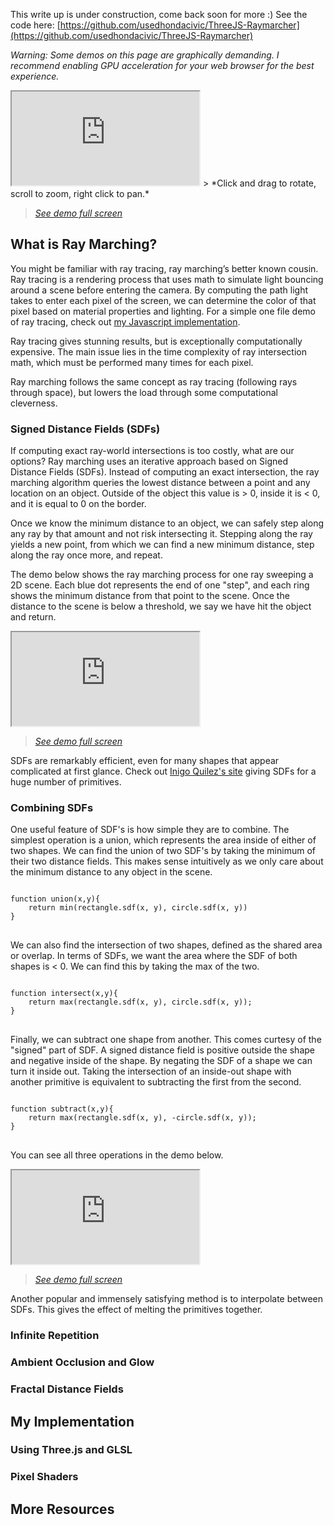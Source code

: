 
This write up is under construction, come back soon for more :)
See the code here: [https://github.com/usedhondacivic/ThreeJS-Raymarcher](https://github.com/usedhondacivic/ThreeJS-Raymarcher)

*Warning: Some demos on this page are graphically demanding. I recommend enabling GPU acceleration for your web browser for the best experience.*

<iframe src="https://michael-crum.com/ThreeJS-Raymarcher/mandlebulb" title="Raymarching Demo"></iframe>
> *Click and drag to rotate, scroll to zoom, right click to pan.*

> *[See demo full screen](https://michael-crum.com/ThreeJS-Raymarcher/mandlebulb)*

## What is Ray Marching?

You might be familiar with ray tracing, ray marching’s better known cousin. Ray tracing is a rendering process that uses math to simulate light bouncing around a scene before entering the camera. By computing the path light takes to enter each pixel of the screen, we can determine the color of that pixel based on material properties and lighting. For a simple one file demo of ray tracing, check out [my Javascript implementation](https://michael-crum.com/Js-Raycaster-V1/). 

Ray tracing gives stunning results, but is exceptionally computationally expensive. The main issue lies in the time complexity of ray intersection math, which must be performed many times for each pixel. 

Ray marching follows the same concept as ray tracing (following rays through space), but lowers the load through some computational cleverness.

### Signed Distance Fields (SDFs)

If computing exact ray-world intersections is too costly, what are our options? Ray marching uses an iterative approach based on Signed Distance Fields (SDFs). Instead of computing an exact intersection, the ray marching algorithm queries the lowest distance between a point and any location on an object. Outside of the object this value is > 0, inside it is < 0, and it is equal to 0 on the border.

Once we know the minimum distance to an object, we can safely step along any ray by that amount and not risk intersecting it. Stepping along the ray yields a new point, from which we can find a new minimum distance, step along the ray once more, and repeat.

The demo below shows the ray marching process for one ray sweeping a 2D scene. Each blue dot represents the end of one "step", and each ring shows the minimum distance from that point to the scene. Once the distance to the scene is below a threshold, we say we have hit the object and return.

<iframe src="https://michael-crum.com/ThreeJS-Raymarcher/2d_demo.html" title="2D Demo"></iframe>

> *[See demo full screen](https://michael-crum.com/ThreeJS-Raymarcher/2d_demo.html)*

SDFs are remarkably efficient, even for many shapes that appear complicated at first glance. Check out [Inigo Quilez's site](https://iquilezles.org/articles/distfunctions/) giving SDFs for a huge number of primitives.

### Combining SDFs

One useful feature of SDF's is how simple they are to combine. The simplest operation is a union, which represents the area inside of either of two shapes. We can find the union of two SDF's by taking the minimum of their two distance fields. This makes sense intuitively as we only care about the minimum distance to any object in the scene.

<pre>
<code class="language-js">
function union(x,y){
    return min(rectangle.sdf(x, y), circle.sdf(x, y))
}
</code>
</pre>

We can also find the intersection of two shapes, defined as the shared area or overlap. In terms of SDFs, we want the area where the SDF of both shapes is < 0. We can find this by taking the max of the two.

<pre>
<code class="language-js">
function intersect(x,y){
    return max(rectangle.sdf(x, y), circle.sdf(x, y));
}
</code>
</pre>

Finally, we can subtract one shape from another. This comes curtesy of the "signed" part of SDF. A signed distance field is positive outside the shape and negative inside of the shape. By negating the SDF of a shape we can turn it inside out. Taking the intersection of an inside-out shape with another primitive is equivalent to subtracting the first from the second.

<pre>
<code class="language-js">
function subtract(x,y){
    return max(rectangle.sdf(x, y), -circle.sdf(x, y));
}
</code>
</pre>

You can see all three operations in the demo below.

<iframe src="https://michael-crum.com/ThreeJS-Raymarcher/2d_demo_combining.html" title="2D Demo"></iframe>

> *[See demo full screen](https://michael-crum.com/ThreeJS-Raymarcher/2d_demo_combining.html)*

Another popular and immensely satisfying method is to interpolate between SDFs. This gives the effect of melting the primitives together.

### Infinite Repetition

### Ambient Occlusion and Glow

### Fractal Distance Fields

## My Implementation

### Using Three.js and GLSL

### Pixel Shaders

## More Resources
